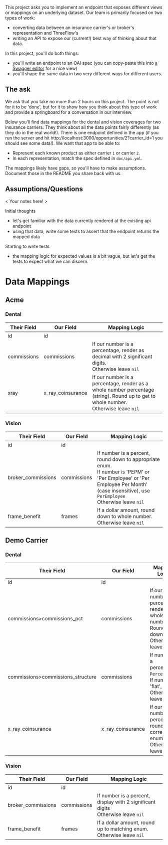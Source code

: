 This project asks you to implement an endpoint that exposes different views or mappings on an underlying dataset. Our team is primarily focused on two types of work:
* converting data between an insurance carrier's or broker's representation and ThreeFlow's
* writing an API to expose our (current!) best way of thinking about that data.

In this project, you'll do both things:
* you'll write an endpoint to an OAI spec (you can copy-paste this into [a Swagger editor](https://editor-next.swagger.io/) for a nice view)
* you'll shape the same data in two very different ways for different users.

## The ask

We ask that you take no more than 2 hours on this project. The point is not for it to be 'done', but for it to show how you think about this type of work and provide a springboard for a conversation in our interview.

Below you'll find data mappings for the dental and vision coverages for two insurance carriers. They think about all the data points fairly differently (as they do in the real world!). There is one endpoint defined in the app (if you run the server and hit http://localhost:3000/opportunities/2?carrier_id=1 you should see some data!). We want that app to be able to:
* Represent each known product as either carrier `1` or carrier `2`.
* In each representation, match the spec defined in `doc/api.yml`.

The mappings likely have gaps, so you'll have to make assumptions. Document those in the README you share back with us.

## Assumptions/Questions

< Your notes here! >

Initial thoughts
- let's get familiar with the data currently rendered at the existing api endpoint
- using that data, write some tests to assert that the endpoint returns the mapped data

Starting to write tests
- the mapping logic for expected values is a bit vague, but let's get the tests to expect what we can discern.

# Data Mappings

## Acme

### Dental

| Their Field | Our Field         | Mapping Logic                                                                                                                           |
| ----------- | ----------------- | --------------------------------------------------------------------------------------------------------------------------------------- |
| id          | id                |                                                                                                                                         |
| commissions | commissions       | If our number is a percentage, render as decimal with 2 significant digits. <br/>Otherwise leave `nil`                                  |
| xray        | x_ray_coinsurance | If our number is a percentage, render as a whole number percentage (string). Round up to get to whole number.<br/>Otherwise leave `nil` |

### Vision

| Their Field        | Our Field   | Mapping Logic                                                                                                                                                                                 |
| ------------------ | ----------- | --------------------------------------------------------------------------------------------------------------------------------------------------------------------------------------------- |
| id                 | id          |                                                                                                                                                                                               |
| broker_commissions | commissions | If number is a percent, round down to appropriate enum.<br/>If number is 'PEPM' or 'Per Employee' or 'Per Employee Per Month' (case insensitive), use `PerEmployee`<br/>Otherwise leave `nil` |
| frame_benefit      | frames      | If a dollar amount, round down to whole number.<br/>Otherwise leave `nil`                                                                                                                     |

## Demo Carrier
### Dental

| Their Field                       | Our Field         | Mapping Logic                                                                                    |
| --------------------------------- | ----------------- | ------------------------------------------------------------------------------------------------ |
| id                                | id                |                                                                                                  |
| commissions>commissions_pct       | commissions       | If our number is a percentage, render as whole number. Round down. <br/>Otherwise leave `nil`    |
| commissions>commissions_structure | commissions       | If number is a percentage, `Percent`.<br/>If number is 'flat', `Flat`.<br/>Otherwise leave `nil` |
| x_ray_coinsurance                 | x_ray_coinsurance | If our number is a percentage, round up to correct enum.<br/>Otherwise leave `nil`               |

### Vision

| Their Field        | Our Field   | Mapping Logic                                                                       |
| ------------------ | ----------- | ----------------------------------------------------------------------------------- |
| id                 | id          |                                                                                     |
| broker_commissions | commissions | If number is a percent, display with 2 significant digits<br/>Otherwise leave `nil` |
| frame_benefit      | frames      | If a dollar amount, round up to matching enum.<br/>Otherwise leave `nil`            |

